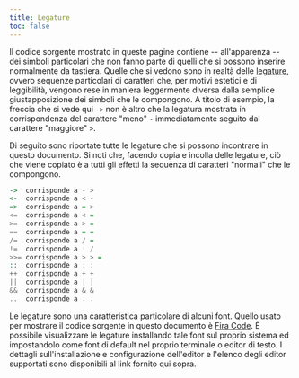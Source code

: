 ```yaml
---
title: Legature
toc: false
---
```


Il codice sorgente mostrato in queste pagine contiene --
all'apparenza -- dei simboli particolari che non fanno parte di
quelli che si possono inserire normalmente da tastiera. Quelle che
si vedono sono in realtà delle
[legature](https://it.wikipedia.org/wiki/Legatura_(tipografia)),
ovvero sequenze particolari di caratteri che, per motivi estetici e
di leggibilità, vengono rese in maniera leggermente diversa dalla
semplice giustapposizione dei simboli che le compongono. A titolo di
esempio, la freccia che si vede qui `->` non è altro che la legatura
mostrata in corrispondenza del carattere "meno" `-` immediatamente
seguito dal carattere "maggiore" `>`.

Di seguito sono riportate tutte le legature che si possono
incontrare in questo documento.  Si noti che, facendo copia e
incolla delle legature, ciò che viene copiato è a tutti gli effetti
la sequenza di caratteri "normali" che le compongono.

``` haskell
->  corrisponde a - >
<-  corrisponde a < -
=>  corrisponde a = >
<=  corrisponde a < =
>=  corrisponde a > =
==  corrisponde a = =
/=  corrisponde a / =
!=  corrisponde a ! /
>>= corrisponde a > > =
::  corrisponde a : :
++  corrisponde a + +
||  corrisponde a | |
&&  corrisponde a & &
..  corrisponde a . .
```

Le legature sono una caratteristica particolare di alcuni
font. Quello usato per mostrare il codice sorgente in questo
documento è [Fira Code](https://github.com/tonsky/FiraCode). È
possibile visualizzare le legature installando tale font sul proprio
sistema ed impostandolo come font di default nel proprio terminale o
editor di testo. I dettagli sull'installazione e configurazione
dell'editor e l'elenco degli editor supportati sono disponibili al
link fornito qui sopra.
